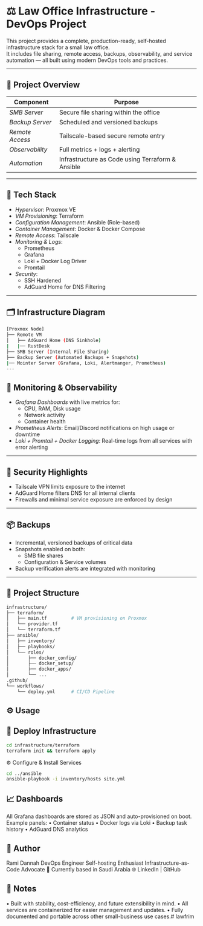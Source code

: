 # ⚖️ Law Office Infrastructure - DevOps Project

This project provides a complete, production-ready, self-hosted infrastructure stack for a small law office.  
It includes file sharing, remote access, backups, observability, and service automation — all built using modern DevOps tools and practices.

---

## 🚀 Project Overview

| Component        | Purpose                                          |
|------------------|--------------------------------------------------|
| *SMB Server*     | Secure file sharing within the office            |
| *Backup Server*  | Scheduled and versioned backups                  |
| *Remote Access*  | Tailscale-based secure remote entry              |
| *Observability*  | Full metrics + logs + alerting                   |
| *Automation*     | Infrastructure as Code using Terraform & Ansible |

---

## 🧰 Tech Stack

- *Hypervisor*: Proxmox VE
- *VM Provisioning*: Terraform
- *Configuration Management*: Ansible (Role-based)
- *Container Management*: Docker & Docker Compose
- *Remote Access*: Tailscale
- *Monitoring & Logs*:
  - Prometheus
  - Grafana
  - Loki + Docker Log Driver
  - Promtail
- *Security*:
  - SSH Hardened
  - AdGuard Home for DNS Filtering

---

## 🗂️ Infrastructure Diagram
```bash
[Proxmox Node]
├── Remote VM
│   ├── AdGuard Home (DNS Sinkhole)
|   |── RustDesk
├── SMB Server (Internal File Sharing)
├── Backup Server (Automated Backups + Snapshots)
|── Mointer Server (Grafana, Loki, Alertmanger, Prometheus)
---
```
## 📡 Monitoring & Observability

- *Grafana Dashboards* with live metrics for:
  - CPU, RAM, Disk usage
  - Network activity
  - Container health
- *Prometheus Alerts*: Email/Discord notifications on high usage or downtime
- *Loki + Promtail + Docker Logging*: Real-time logs from all services with error alerting

---

## 🔐 Security Highlights

- Tailscale VPN limits exposure to the internet
- AdGuard Home filters DNS for all internal clients
- Firewalls and minimal service exposure are enforced by design

---

## 📦 Backups

- Incremental, versioned backups of critical data
- Snapshots enabled on both:
  - SMB file shares
  - Configuration & Service volumes
- Backup verification alerts are integrated with monitoring

---

## 📄 Project Structure

```bash
infrastructure/
├── terraform/
│   ├── main.tf         # VM provisioning on Proxmox
│   └── provider.tf
│   └── terraform.tf
├── ansible/
│   ├── inventory/
│   ├── playbooks/
│   └── roles/
│       ├── docker_config/
│       ├── docker_setup/
│       ├── docker_apps/
│       └── ...
.github/
└── workflows/
    └── deploy.yml      # CI/CD Pipeline
```

## ⚙️ Usage

## 🚀 Deploy Infrastructure
``` bash
cd infrastructure/terraform
terraform init && terraform apply
```
⚙️ Configure & Install Services
``` bash
cd ../ansible
ansible-playbook -i inventory/hosts site.yml
```



## 📈 Dashboards

All Grafana dashboards are stored as JSON and auto-provisioned on boot.
Example panels:
•	Container status
•	Docker logs via Loki
•	Backup task history
•	AdGuard DNS analytics


## 🤝 Author

Rami Dannah
DevOps Engineer 
Self-hosting Enthusiast 
Infrastructure-as-Code Advocate
📍 Currently based in Saudi Arabia
🌐 LinkedIn | GitHub



## 🧠 Notes
•	Built with stability, cost-efficiency, and future extensibility in mind.
•	All services are containerized for easier management and updates.
•	Fully documented and portable across other small-business use cases.# lawfrim
